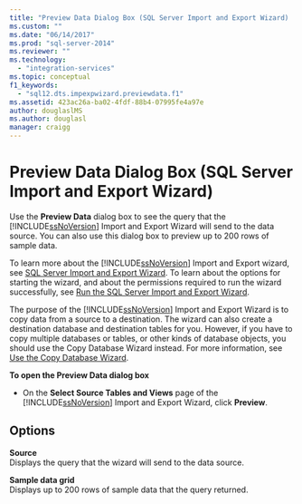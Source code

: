 ```yaml
---
title: "Preview Data Dialog Box (SQL Server Import and Export Wizard) | Microsoft Docs"
ms.custom: ""
ms.date: "06/14/2017"
ms.prod: "sql-server-2014"
ms.reviewer: ""
ms.technology: 
  - "integration-services"
ms.topic: conceptual
f1_keywords: 
  - "sql12.dts.impexpwizard.previewdata.f1"
ms.assetid: 423ac26a-ba02-4fdf-88b4-07995fe4a97e
author: douglaslMS
ms.author: douglasl
manager: craigg
---
```

# Preview Data Dialog Box (SQL Server Import and Export Wizard)
  Use the **Preview Data** dialog box to see the query that the [!INCLUDE[ssNoVersion](../../includes/ssnoversion-md.md)] Import and Export Wizard will send to the data source. You can also use this dialog box to preview up to 200 rows of sample data.  
  
 To learn more about the [!INCLUDE[ssNoVersion](../../includes/ssnoversion-md.md)] Import and Export wizard, see [SQL Server Import and Export Wizard](import-and-export-data-with-the-sql-server-import-and-export-wizard.md). To learn about the options for starting the wizard, and about the permissions required to run the wizard successfully, see [Run the SQL Server Import and Export Wizard](start-the-sql-server-import-and-export-wizard.md).  
  
 The purpose of the [!INCLUDE[ssNoVersion](../../includes/ssnoversion-md.md)] Import and Export Wizard is to copy data from a source to a destination. The wizard can also create a destination database and destination tables for you. However, if you have to copy multiple databases or tables, or other kinds of database objects, you should use the Copy Database Wizard instead. For more information, see [Use the Copy Database Wizard](../../relational-databases/databases/use-the-copy-database-wizard.md).  
  
 **To open the Preview Data dialog box**  
  
-   On the **Select Source Tables and Views** page of the [!INCLUDE[ssNoVersion](../../includes/ssnoversion-md.md)] Import and Export Wizard, click **Preview**.  
  
## Options  
 **Source**  
 Displays the query that the wizard will send to the data source.  
  
 **Sample data grid**  
 Displays up to 200 rows of sample data that the query returned.  
  
  
